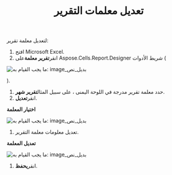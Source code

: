 ﻿---
title: تعديل معلمات التقرير
type: docs
weight: 20
url: /ar/reportingservices/modifying-report-parameters/
---
لتعديل معلمة تقرير:

1. افتح Microsoft Excel.
1.  انقر**تقرير معلمة**على Aspose.Cells.Report.Designer شريط الأدوات (

![ما يجب القيام به: image_بديل_نص](modifying-report-parameters_1.png)

).

1.  حدد معلمة تقرير مدرجة في اللوحة اليمنى ، على سبيل المثال**تقرير شهر**.
1.  انقر**تعديل**. 

   **اختيار المعلمة** 

![ما يجب القيام به: image_بديل_نص](modifying-report-parameters_2.png)




1.  تعديل معلومات معلمة التقرير.

   **تعديل المعلمة** 

![ما يجب القيام به: image_بديل_نص](modifying-report-parameters_3.png)

1.  انقر**يحفظ**.
